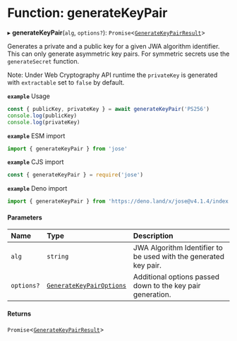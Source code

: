 # Function: generateKeyPair

▸ **generateKeyPair**(`alg`, `options?`): `Promise`<[`GenerateKeyPairResult`](../interfaces/key_generate_key_pair.GenerateKeyPairResult.md)\>

Generates a private and a public key for a given JWA algorithm identifier.
This can only generate asymmetric key pairs. For symmetric secrets use the
`generateSecret` function.

Note: Under Web Cryptography API runtime the `privateKey` is generated with
`extractable` set to `false` by default.

**`example`** Usage
```js
const { publicKey, privateKey } = await generateKeyPair('PS256')
console.log(publicKey)
console.log(privateKey)
```

**`example`** ESM import
```js
import { generateKeyPair } from 'jose'
```

**`example`** CJS import
```js
const { generateKeyPair } = require('jose')
```

**`example`** Deno import
```js
import { generateKeyPair } from 'https://deno.land/x/jose@v4.1.4/index.ts'
```

#### Parameters

| Name | Type | Description |
| :------ | :------ | :------ |
| `alg` | `string` | JWA Algorithm Identifier to be used with the generated key pair. |
| `options?` | [`GenerateKeyPairOptions`](../interfaces/key_generate_key_pair.GenerateKeyPairOptions.md) | Additional options passed down to the key pair generation. |

#### Returns

`Promise`<[`GenerateKeyPairResult`](../interfaces/key_generate_key_pair.GenerateKeyPairResult.md)\>
